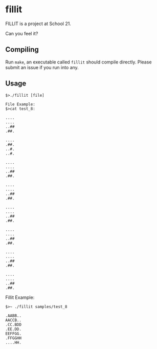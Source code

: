 # fillit
FILLIT is a project at School 21.

Can you feel it?

## Compiling
Run `make`, an executable called `fillit` should compile directly. Please submit
an issue if you run into any.

## Usage
`$>./fillit [file]`
```
File Example:
$>cat test_8:
  
....
....
..##
.##.

....
.##.
..#.
..#.

....
....
..##
.##.

....
....
..##
.##.

....
....
..##
.##.

....
....
..##
.##.

....
....
..##
.##.

....
....
..##
.##.

```
Fillit Example:
```
$>~ ./fillit samples/test_8

.AABB..
AACCB..
.CC.BDD
.EE.DD.
EEFFGG.
.FFGGHH
....HH.
```
